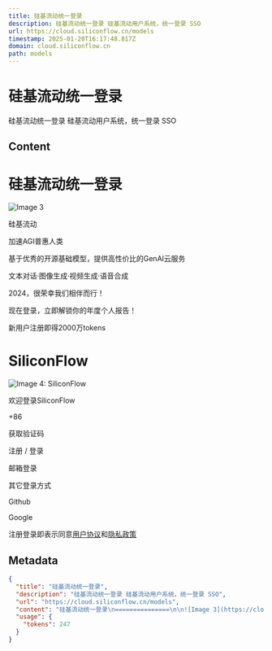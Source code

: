 ```yaml
---
title: 硅基流动统一登录
description: 硅基流动统一登录 硅基流动用户系统，统一登录 SSO
url: https://cloud.siliconflow.cn/models
timestamp: 2025-01-20T16:17:48.817Z
domain: cloud.siliconflow.cn
path: models
---
```


# 硅基流动统一登录


硅基流动统一登录 硅基流动用户系统，统一登录 SSO


## Content

硅基流动统一登录
===============

![Image 3](https://cloud.siliconflow.cn/imgs/logo.svg)

硅基流动

加速AGI普惠人类

基于优秀的开源基础模型，提供高性价比的GenAI云服务

文本对话·图像生成·视频生成·语音合成

2024，很荣幸我们相伴而行！

现在登录，立即解锁你的年度个人报告！

新用户注册即得2000万tokens

SiliconFlow
===========

![Image 4: SiliconFlow](https://cloud.siliconflow.cn/SiliconFlow_logo.svg)

欢迎登录SiliconFlow

+86

获取验证码

注册 / 登录

邮箱登录

其它登录方式

Github

Google

注册登录即表示同意[用户协议](https://docs.siliconflow.cn/legals/terms-of-service)和[隐私政策](https://docs.siliconflow.cn/legals/privacy-policy)

## Metadata

```json
{
  "title": "硅基流动统一登录",
  "description": "硅基流动统一登录 硅基流动用户系统，统一登录 SSO",
  "url": "https://cloud.siliconflow.cn/models",
  "content": "硅基流动统一登录\n===============\n\n![Image 3](https://cloud.siliconflow.cn/imgs/logo.svg)\n\n硅基流动\n\n加速AGI普惠人类\n\n基于优秀的开源基础模型，提供高性价比的GenAI云服务\n\n文本对话·图像生成·视频生成·语音合成\n\n2024，很荣幸我们相伴而行！\n\n现在登录，立即解锁你的年度个人报告！\n\n新用户注册即得2000万tokens\n\nSiliconFlow\n===========\n\n![Image 4: SiliconFlow](https://cloud.siliconflow.cn/SiliconFlow_logo.svg)\n\n欢迎登录SiliconFlow\n\n+86\n\n获取验证码\n\n注册 / 登录\n\n邮箱登录\n\n其它登录方式\n\nGithub\n\nGoogle\n\n注册登录即表示同意[用户协议](https://docs.siliconflow.cn/legals/terms-of-service)和[隐私政策](https://docs.siliconflow.cn/legals/privacy-policy)",
  "usage": {
    "tokens": 247
  }
}
```

